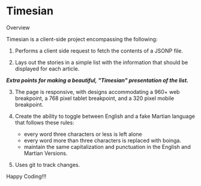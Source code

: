 Timesian
=========

Overview

Timesian is a client-side project encompassing the following:

1. Performs a client side request to fetch the contents of a JSONP file.

2. Lays out the stories in a simple list with the information that should be displayed for each article. 

***Extra points for making a beautiful, "Timesian" presentation of the list.***

3. The page is responsive, with designs accommodating a 960+ web breakpoint, a 768 pixel tablet breakpoint, and a 320 pixel mobile breakpoint.

4.  Create the ability to toggle between English and a fake Martian language that follows these rules:
	- every word three characters or less is left alone
	- every word more than three characters is replaced with boinga.
	- maintain the same capitalization and punctuation in the English and Martian Versions.

5. Uses git to track changes.

Happy Coding!!!
